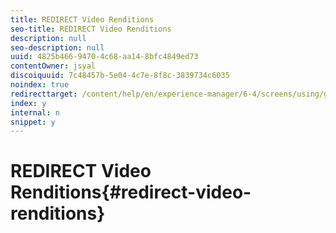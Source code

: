 ```yaml
---
title: REDIRECT Video Renditions
seo-title: REDIRECT Video Renditions
description: null
seo-description: null
uuid: 4825b466-9470-4c68-aa14-8bfc4849ed73
contentOwner: jsyal
discoiquuid: 7c48457b-5e04-4c7e-8f8c-3839734c6035
noindex: true
redirecttarget: /content/help/en/experience-manager/6-4/screens/using/generating-renditions
index: y
internal: n
snippet: y
---
```


# REDIRECT Video Renditions{#redirect-video-renditions}

